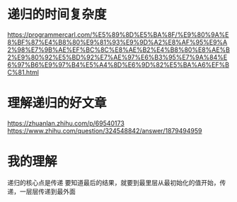 # 递归的时间复杂度
https://programmercarl.com/%E5%89%8D%E5%BA%8F/%E9%80%9A%E8%BF%87%E4%B8%80%E9%81%93%E9%9D%A2%E8%AF%95%E9%A2%98%E7%9B%AE%EF%BC%8C%E8%AE%B2%E4%B8%80%E8%AE%B2%E9%80%92%E5%BD%92%E7%AE%97%E6%B3%95%E7%9A%84%E6%97%B6%E9%97%B4%E5%A4%8D%E6%9D%82%E5%BA%A6%EF%BC%81.html

# 理解递归的好文章
https://zhuanlan.zhihu.com/p/69540173
https://www.zhihu.com/question/324548842/answer/1879494959

# 我的理解 
递归的核心点是传递
要知道最后的结果，就要到最里层从最初始化的值开始，传递，一层层传递到最外面